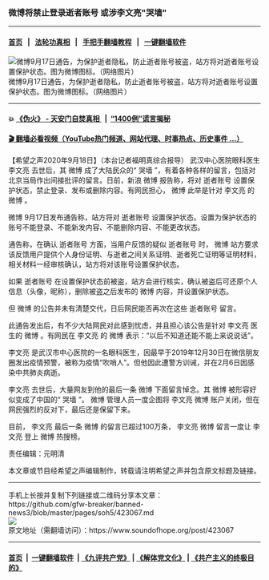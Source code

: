 ### 微博将禁止登录逝者账号 或涉李文亮"哭墙"
------------------------

#### [首页](https://github.com/gfw-breaker/banned-news3/blob/master/README.md) &nbsp;&nbsp;|&nbsp;&nbsp; [法轮功真相](https://github.com/begood0513/basic/blob/master/README.md)  &nbsp;&nbsp;|&nbsp;&nbsp; [手把手翻墙教程](https://github.com/gfw-breaker/guides/wiki)  &nbsp;&nbsp;|&nbsp;&nbsp; [一键翻墙软件](https://github.com/gfw-breaker/nogfw/blob/master/README.md)  



<div><img alt="微博9月17日通告，为保护逝者隐私，防止逝者账号被盗，站方将对逝者账号设置保护状态。图为微博图标。（网络图片）" src="https://img.soundofhope.org/2020-09/66-1600418498027.jpg"/>
<br/><figcaption class="caption">
 微博9月17日通告，为保护逝者隐私，防止逝者账号被盗，站方将对逝者账号设置保护状态。图为微博图标。（网络图片）
</figcaption></div><hr/>

#### 💥 [《伪火》 - 天安门自焚真相 ](http://158.247.195.190:10000/videos/blog/weihuo.html)&nbsp; |&nbsp; [“1400例”谎言揭秘  ](http://158.247.195.190:10000/videos/blog/jiexi1400.html)

#### [ 🎬  翻墙必看视频（YouTube热门频道、网站代理、时事热点、历史事件 ...）](https://github.com/gfw-breaker/links/blob/master/banned.md)

<div><div class="Content__Wrapper sc-1bvya0-0 grZQxZ">
 <p class="meta-top">
  <span class="meta">
   【希望之声2020年9月18日】（本台记者福明真综合报导）
  </span>
  武汉中心医院眼科医生
  <ok href="/term/226303">
   李文亮
  </ok>
  去世后，其
  <ok href="/term/15361">
   微博
  </ok>
  成了大陆民众的“
  <ok href="/term/7678">
   哭墙
  </ok>
  ”，有着各种各样的留言，包括对北京当局作出间接批评的留言。日前，新浪
  <ok href="/term/15361">
   微博
  </ok>
  报告称，将对
  <ok href="/term/378316">
   逝者账号
  </ok>
  设置保护状态，禁止登录、发布或删除内容。有网民担心，
  <ok href="/term/15361">
   微博
  </ok>
  此举是针对
  <ok href="/term/226303">
   李文亮
  </ok>
  的
  <ok href="/term/15361">
   微博
  </ok>
  。
 </p>
 <p>
  <ok href="/term/15361">
   微博
  </ok>
  9月17日发布通告称，站方将对
  <ok href="/term/378316">
   逝者账号
  </ok>
  设置保护状态。设置为保护状态的账号不能登录、不能新发内容、不能删除内容、不能更改状态。
 </p>
 <div class="AD_Embed__Wrap-sc-1xslmin-0 igMuqX module desktop">
  <div>
  </div>
 </div>
 <p>
  通告称，在确认
  <ok href="/term/378316">
   逝者账号
  </ok>
  方面，当用户反馈的疑似
  <ok href="/term/378316">
   逝者账号
  </ok>
  时，
  <ok href="/term/15361">
   微博
  </ok>
  站方要求该反馈用户提供个人身份证明、与逝者之间关系证明、逝者死亡证明等证明材料，相关材料一经审核确认，站方将对该账号设置保护状态。
 </p>
 <p>
  如果
  <ok href="/term/378316">
   逝者账号
  </ok>
  在设置保护状态前被盗，站方会进行核实，确认被盗后可还原个人信息（头像，昵称），删除被盗之后发布的
  <ok href="/term/15361">
   微博
  </ok>
  内容，并设置保护状态。
 </p>
 <p>
  但
  <ok href="/term/15361">
   微博
  </ok>
  的公告并未有清楚交代，日后网民能否再次在这些
  <ok href="/term/378316">
   逝者账号
  </ok>
  留言。
 </p>
 <p>
  此通告发出后，有不少大陆网民对此感到忧虑，并且担心该公告是针对
  <ok href="/term/226303">
   李文亮
  </ok>
  医生的
  <ok href="/term/15361">
   微博
  </ok>
  。有网民在
  <ok href="/term/226303">
   李文亮
  </ok>
  的
  <ok href="/term/15361">
   微博
  </ok>
  表示：“以后不知道还能不能上来说说话”。
 </p>
 <p>
  <ok href="/term/226303">
   李文亮
  </ok>
  是武汉市中心医院的一名眼科医生，因最早于2019年12月30日在微信朋友圈发出疫情预警，被称为疫情“吹哨人”。但他因此遭警方训诫，并在2月6日因感染中共肺炎病逝。
 </p>
 <p>
  <ok href="/term/226303">
   李文亮
  </ok>
  去世后，大量网友到他的最后一条
  <ok href="/term/15361">
   微博
  </ok>
  下面留言悼念。其
  <ok href="/term/15361">
   微博
  </ok>
  被形容好似变成了中国的“
  <ok href="/term/7678">
   哭墙
  </ok>
  ”。
  <ok href="/term/15361">
   微博
  </ok>
  管理人员一度企图将
  <ok href="/term/226303">
   李文亮
  </ok>
  <ok href="/term/15361">
   微博
  </ok>
  账户关闭，但在网民强烈的反对下，最后还是保留下来。
 </p>
 <p>
  目前，
  <ok href="/term/226303">
   李文亮
  </ok>
  最后一条
  <ok href="/term/15361">
   微博
  </ok>
  的留言已超过100万条，
  <ok href="/term/226303">
   李文亮
  </ok>
  <ok href="/term/15361">
   微博
  </ok>
  留言一度让
  <ok href="/term/226303">
   李文亮
  </ok>
  登上
  <ok href="/term/15361">
   微博
  </ok>
  热搜榜。
 </p>
 <p class="meta-btm">
  责任编辑：元明清
 </p>
 <p class="meta-btm">
  本文章或节目经希望之声编辑制作，转载请注明希望之声并包含原文标题及链接。
 </p>
</div>
</div>
<hr/>
手机上长按并复制下列链接或二维码分享本文章：<br/>
https://github.com/gfw-breaker/banned-news3/blob/master/pages/soh5/423067.md <br/>
<a href='https://github.com/gfw-breaker/banned-news3/blob/master/pages/soh5/423067.md'><img src='https://github.com/gfw-breaker/banned-news3/blob/master/pages/soh5/423067.md.png'/></a> <br/>
原文地址（需翻墙访问）：https://www.soundofhope.org/post/423067


------------------------
#### [首页](https://github.com/gfw-breaker/banned-news3/blob/master/README.md) &nbsp;|&nbsp; [一键翻墙软件](https://github.com/gfw-breaker/nogfw/blob/master/README.md) &nbsp;| [《九评共产党》](https://github.com/gfw-breaker/9ping.md/blob/master/README.md#九评之一评共产党是什么) | [《解体党文化》](https://github.com/gfw-breaker/jtdwh.md/blob/master/README.md) | [《共产主义的终极目的》](https://github.com/gfw-breaker/gczydzjmd.md/blob/master/README.md)


<img src='http://gfw-breaker.win/banned-news3/pages/soh5/423067.md' width='0px' height='0px'/>